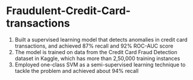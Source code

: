 # Fraudulent-Credit-Card-transactions
1) Built a supervised learning model that detects anomalies in credit card transactions, and achieved 87% recall and 92% ROC-AUC score
2) The model is trained on data from the Credit Card Fraud Detection dataset in Kaggle, which has more than 2,50,000 training instances
3) Employed one-class SVM as a semi-supervised learning technique to tackle the problem and achieved about 94% recall
